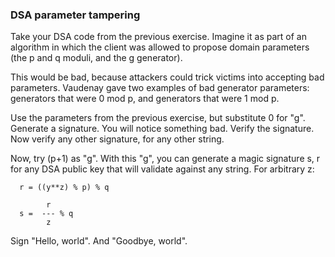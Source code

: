 ### DSA parameter tampering

Take your DSA code from the previous exercise. Imagine it as part of an
algorithm in which the client was allowed to propose domain parameters (the p
and q moduli, and the g generator).

This would be bad, because attackers could trick victims into accepting bad
parameters. Vaudenay gave two examples of bad generator parameters: generators
that were 0 mod p, and generators that were 1 mod p.

Use the parameters from the previous exercise, but substitute 0 for "g".
Generate a signature. You will notice something bad. Verify the signature. Now
verify any other signature, for any other string.

Now, try (p+1) as "g". With this "g", you can generate a magic signature s, r
for any DSA public key that will validate against any string. For arbitrary z:

    
    
      r = ((y**z) % p) % q
    
            r
      s =  --- % q
            z

Sign "Hello, world". And "Goodbye, world".
